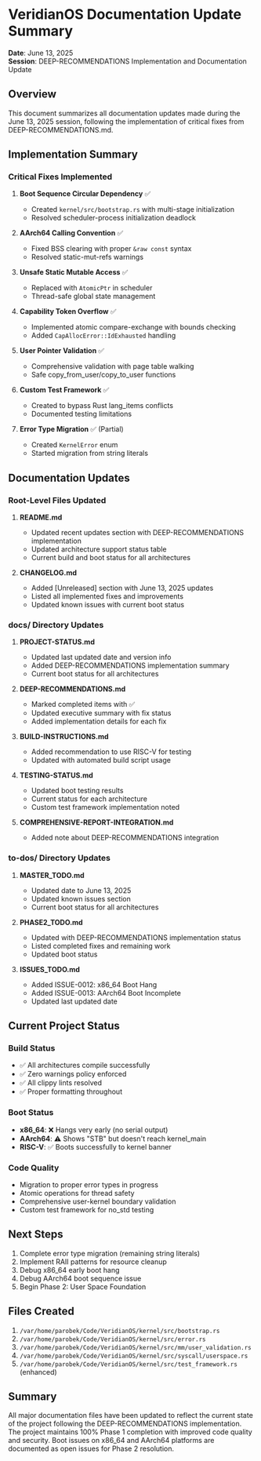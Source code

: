 # VeridianOS Documentation Update Summary

**Date**: June 13, 2025  
**Session**: DEEP-RECOMMENDATIONS Implementation and Documentation Update

## Overview

This document summarizes all documentation updates made during the June 13, 2025 session, following the implementation of critical fixes from DEEP-RECOMMENDATIONS.md.

## Implementation Summary

### Critical Fixes Implemented

1. **Boot Sequence Circular Dependency** ✅
   - Created `kernel/src/bootstrap.rs` with multi-stage initialization
   - Resolved scheduler-process initialization deadlock

2. **AArch64 Calling Convention** ✅
   - Fixed BSS clearing with proper `&raw const` syntax
   - Resolved static-mut-refs warnings

3. **Unsafe Static Mutable Access** ✅
   - Replaced with `AtomicPtr` in scheduler
   - Thread-safe global state management

4. **Capability Token Overflow** ✅
   - Implemented atomic compare-exchange with bounds checking
   - Added `CapAllocError::IdExhausted` handling

5. **User Pointer Validation** ✅
   - Comprehensive validation with page table walking
   - Safe copy_from_user/copy_to_user functions

6. **Custom Test Framework** ✅
   - Created to bypass Rust lang_items conflicts
   - Documented testing limitations

7. **Error Type Migration** ✅ (Partial)
   - Created `KernelError` enum
   - Started migration from string literals

## Documentation Updates

### Root-Level Files Updated

1. **README.md**
   - Updated recent updates section with DEEP-RECOMMENDATIONS implementation
   - Updated architecture support status table
   - Current build and boot status for all architectures

2. **CHANGELOG.md**
   - Added [Unreleased] section with June 13, 2025 updates
   - Listed all implemented fixes and improvements
   - Updated known issues with current boot status

### docs/ Directory Updates

1. **PROJECT-STATUS.md**
   - Updated last updated date and version info
   - Added DEEP-RECOMMENDATIONS implementation summary
   - Current boot status for all architectures

2. **DEEP-RECOMMENDATIONS.md**
   - Marked completed items with ✅
   - Updated executive summary with fix status
   - Added implementation details for each fix

3. **BUILD-INSTRUCTIONS.md**
   - Added recommendation to use RISC-V for testing
   - Updated with automated build script usage

4. **TESTING-STATUS.md**
   - Updated boot testing results
   - Current status for each architecture
   - Custom test framework implementation noted

5. **COMPREHENSIVE-REPORT-INTEGRATION.md**
   - Added note about DEEP-RECOMMENDATIONS integration

### to-dos/ Directory Updates

1. **MASTER_TODO.md**
   - Updated date to June 13, 2025
   - Updated known issues section
   - Current boot status for all architectures

2. **PHASE2_TODO.md**
   - Updated with DEEP-RECOMMENDATIONS implementation status
   - Listed completed fixes and remaining work
   - Updated boot status

3. **ISSUES_TODO.md**
   - Added ISSUE-0012: x86_64 Boot Hang
   - Added ISSUE-0013: AArch64 Boot Incomplete
   - Updated last updated date

## Current Project Status

### Build Status
- ✅ All architectures compile successfully
- ✅ Zero warnings policy enforced
- ✅ All clippy lints resolved
- ✅ Proper formatting throughout

### Boot Status
- **x86_64**: ❌ Hangs very early (no serial output)
- **AArch64**: ⚠️ Shows "STB" but doesn't reach kernel_main
- **RISC-V**: ✅ Boots successfully to kernel banner

### Code Quality
- Migration to proper error types in progress
- Atomic operations for thread safety
- Comprehensive user-kernel boundary validation
- Custom test framework for no_std testing

## Next Steps

1. Complete error type migration (remaining string literals)
2. Implement RAII patterns for resource cleanup
3. Debug x86_64 early boot hang
4. Debug AArch64 boot sequence issue
5. Begin Phase 2: User Space Foundation

## Files Created

1. `/var/home/parobek/Code/VeridianOS/kernel/src/bootstrap.rs`
2. `/var/home/parobek/Code/VeridianOS/kernel/src/error.rs`
3. `/var/home/parobek/Code/VeridianOS/kernel/src/mm/user_validation.rs`
4. `/var/home/parobek/Code/VeridianOS/kernel/src/syscall/userspace.rs`
5. `/var/home/parobek/Code/VeridianOS/kernel/src/test_framework.rs` (enhanced)

## Summary

All major documentation files have been updated to reflect the current state of the project following the DEEP-RECOMMENDATIONS implementation. The project maintains 100% Phase 1 completion with improved code quality and security. Boot issues on x86_64 and AArch64 platforms are documented as open issues for Phase 2 resolution.